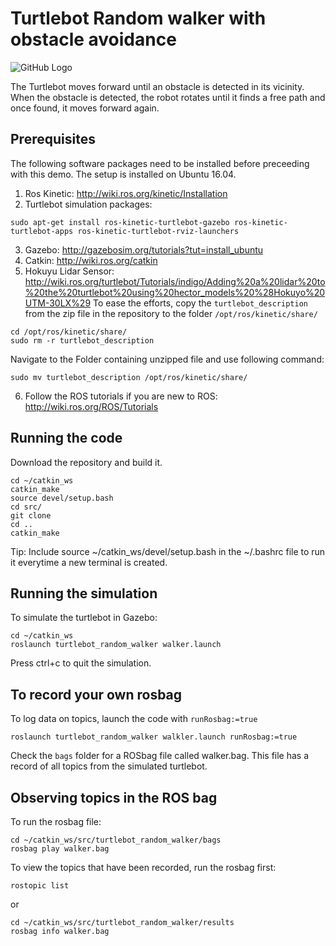 # Turtlebot Random walker with obstacle avoidance

![GitHub Logo](/results/turtlebot_random_walker.gif)

The Turtlebot moves forward until an obstacle is detected in its vicinity. When the obstacle is detected, the robot rotates until it finds a free path and once found, it moves forward again.

## Prerequisites
The following software packages need to be installed before preceeding with this demo. The setup is installed on Ubuntu 16.04. 
1. Ros Kinetic: http://wiki.ros.org/kinetic/Installation
2. Turtlebot simulation packages:

```
sudo apt-get install ros-kinetic-turtlebot-gazebo ros-kinetic-turtlebot-apps ros-kinetic-turtlebot-rviz-launchers
```
3. Gazebo: http://gazebosim.org/tutorials?tut=install_ubuntu
4. Catkin: http://wiki.ros.org/catkin
5. Hokuyu Lidar Sensor: http://wiki.ros.org/turtlebot/Tutorials/indigo/Adding%20a%20lidar%20to%20the%20turtlebot%20using%20hector_models%20%28Hokuyo%20UTM-30LX%29
To ease the efforts, copy the `turtlebot_description` from the zip file in the repository to the folder `/opt/ros/kinetic/share/`
```
cd /opt/ros/kinetic/share/
sudo rm -r turtlebot_description
```
Navigate to the Folder containing unzipped file and use following command:
```
sudo mv turtlebot_description /opt/ros/kinetic/share/
```
6. Follow the ROS tutorials if you are new to ROS: http://wiki.ros.org/ROS/Tutorials

## Running the code
Download the repository and build it.
```
cd ~/catkin_ws
catkin_make
source devel/setup.bash
cd src/
git clone 
cd ..
catkin_make
```

Tip: Include source ~/catkin_ws/devel/setup.bash in the ~/.bashrc file to run it everytime a new terminal is created.

## Running the simulation
To simulate the turtlebot in Gazebo:

```
cd ~/catkin_ws
roslaunch turtlebot_random_walker walker.launch
```
Press ctrl+c to quit the simulation.

## To record your own rosbag
To log data on topics, launch the code with `runRosbag:=true`
```
roslaunch turtlebot_random_walker walkler.launch runRosbag:=true
```
Check the `bags` folder for a ROSbag file called walker.bag. This file has a record of all topics from the simulated turtlebot.

## Observing topics in the ROS bag
To run the rosbag file:
```
cd ~/catkin_ws/src/turtlebot_random_walker/bags
rosbag play walker.bag
```

To view the topics that have been recorded, run the rosbag first:
```
rostopic list
```

or
```
cd ~/catkin_ws/src/turtlebot_random_walker/results
rosbag info walker.bag
```
